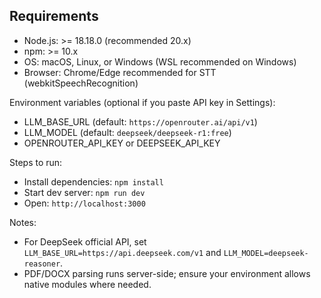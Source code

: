 ## Requirements

- Node.js: >= 18.18.0 (recommended 20.x)
- npm: >= 10.x
- OS: macOS, Linux, or Windows (WSL recommended on Windows)
- Browser: Chrome/Edge recommended for STT (webkitSpeechRecognition)

Environment variables (optional if you paste API key in Settings):
- LLM_BASE_URL (default: `https://openrouter.ai/api/v1`)
- LLM_MODEL (default: `deepseek/deepseek-r1:free`)
- OPENROUTER_API_KEY or DEEPSEEK_API_KEY

Steps to run:
- Install dependencies: `npm install`
- Start dev server: `npm run dev`
- Open: `http://localhost:3000`

Notes:
- For DeepSeek official API, set `LLM_BASE_URL=https://api.deepseek.com/v1` and `LLM_MODEL=deepseek-reasoner`.
- PDF/DOCX parsing runs server-side; ensure your environment allows native modules where needed.